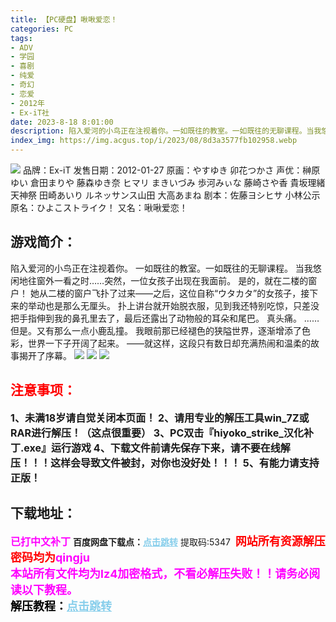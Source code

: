 ```yaml
---
title: 【PC硬盘】啾啾爱恋！
categories: PC
tags:
- ADV
- 学园
- 喜剧
- 纯爱
- 奇幻
- 恋爱
- 2012年
- Ex-iT社
date: 2023-8-18 8:01:00
description: 陷入爱河的小鸟正在注视着你。一如既往的教室。一如既往的无聊课程。当我悠闲地往窗外一看之时……突然，一位女孩子出现在我面前。是的，就在二楼的窗户！她从二楼的窗户飞扑了过来——之后，这位自称“ウタカタ”的女孩子，接下来的举动也是那么无厘头。 扑上讲台就开始脱衣服，见到我还特别吃惊，只差没把手指伸到我的鼻孔里去了，最后还露出了动物般的耳朵和尾巴。
index_img: https://img.acgus.top/i/2023/08/8d3a3577fb102958.webp
---
```

![](https://img.acgus.top/i/2023/08/8d3a3577fb102958.webp)
品牌：Ex-iT
发售日期：2012-01-27
原画：やすゆき 卯花つかさ
声优：榊原ゆい 倉田まりや 藤森ゆき奈 ヒマリ まきいづみ 歩河みぃな 藤崎さや香 貴坂理緒 天神祭 田崎あいり ルネッサンス山田 大高あまね
剧本：佐藤ヨシヒサ 小林公示
原名：ひよこストライク！
又名：啾啾爱恋！

## 游戏简介：
陷入爱河的小鸟正在注视着你。
一如既往的教室。一如既往的无聊课程。
当我悠闲地往窗外一看之时……突然，一位女孩子出现在我面前。
是的，就在二楼的窗户！
她从二楼的窗户飞扑了过来——之后，这位自称“ウタカタ”的女孩子，接下来的举动也是那么无厘头。 扑上讲台就开始脱衣服，见到我还特别吃惊，只差没把手指伸到我的鼻孔里去了，最后还露出了动物般的耳朵和尾巴。
真头痛。
……但是。又有那么一点小鹿乱撞。
我眼前那已经褪色的狭隘世界，逐渐增添了色彩，世界一下子开阔了起来。
——就这样，这段只有数日却充满热闹和温柔的故事揭开了序幕。
![](https://img.acgus.top/i/2023/08/a5edd1a394103005.webp)
![](https://img.acgus.top/i/2023/08/20cf97bd82103003.webp)
![](https://img.acgus.top/i/2023/08/9a82a8ecb5103001.webp)



## <font color=#FF0000 >注意事项：</font>
<font size=3><b>1、未满18岁请自觉关闭本页面！
2、请用专业的解压工具win_7Z或RAR进行解压！（这点很重要）
3、PC双击『hiyoko_strike_汉化补丁.exe』运行游戏
4、下载文件前请先保存下来，请不要在线解压！！！这样会导致文件被封，对你也没好处！！！
5、有能力请支持正版！</b></font>

## 下载地址：
<font color=#FF00FF size=3><b>已打中文补丁</b></font>
<b>百度网盘下载点：</b><a href="https://pan.baidu.com/s/1sM_djBwXk8-9viJiwNjDbw?pwd=5347" style="color: #87CEEB;"><b>点击跳转</b></a> 提取码:5347
<a style="padding: 0" href="https://post.qingju.org/AD/"><img style="max-width:100%" src="https://img.acgus.top/i/2024/07/478f689b8021d8d499ab43d21acf137a.gif" alt=""></a>
<b><font color=#FF0000 size=4>网站所有资源解压密码均为</b></font><b><font color=#FF00FF size=4>qingju</font><font color=#FF0000 ></font></b><br><b><font color=#FF00FF size=4>本站所有文件均为lz4加密格式，不看必解压失败！！请务必阅读以下教程。</b></font><br><b><font color=#000 size=4>解压教程：</b><a href="https://post.qingju.org/tutorial/000/" style="color: #87CEEB;"><b>点击跳转</b></a>
